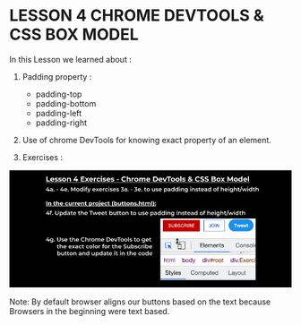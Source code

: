 # LESSON 4 CHROME DEVTOOLS & CSS BOX MODEL
In this Lesson we learned about :

1. Padding property :
    - padding-top
    - padding-bottom
    - padding-left
    - padding-right
2. Use of chrome DevTools for knowing exact property of an element.

3. Exercises :

<img src = "Lesson 4 Exercises.png">


Note: By default browser aligns our buttons based on the text because Browsers in the beginning were text based.